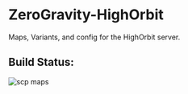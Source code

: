 # ZeroGravity-HighOrbit
Maps, Variants, and config for the HighOrbit server.


## Build Status:
![scp maps](https://github.com/ZeroGravityAntFarm/ZeroGravity-HighOrbit/workflows/scp%20maps/badge.svg)
